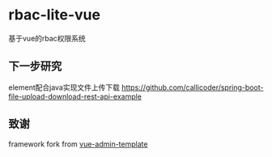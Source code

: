 # rbac-lite-vue


基于vue的rbac权限系统

## 下一步研究

element配合java实现文件上传下载
https://github.com/callicoder/spring-boot-file-upload-download-rest-api-example

## 致谢
framework fork from [vue-admin-template](https://github.com/PanJiaChen/vue-admin-template)
